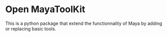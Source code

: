 # Open MayaToolKit

This is a python package that extend the functionnality of Maya by adding or replacing basic tools.
